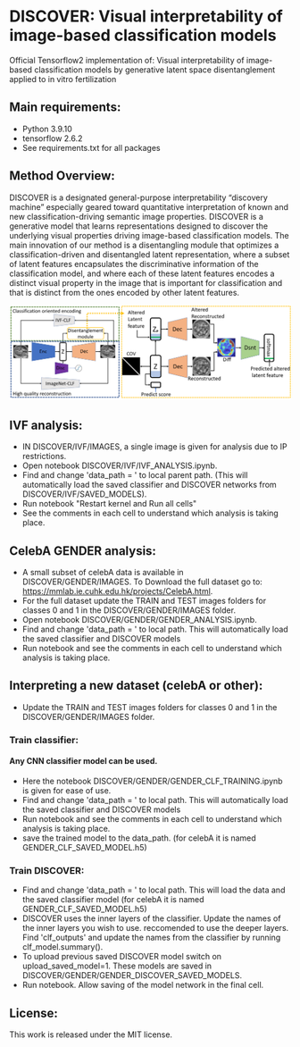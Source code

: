# DISCOVER: Visual interpretability of image-based classification models 
Official Tensorflow2 implementation of: Visual interpretability of image-based classification models by generative latent space disentanglement applied to in vitro fertilization

## Main requirements:
* Python 3.9.10
* tensorflow 2.6.2
* See requirements.txt for all packages


## Method Overview:
DISCOVER is a designated general-purpose interpretability “discovery machine” especially geared toward quantitative interpretation 
of known and new classification-driving semantic image properties. 
DISCOVER is a generative model that learns representations designed to discover the underlying visual properties driving image-based
classification models. The main innovation of our method is a disentangling module that optimizes a classification-driven and disentangled
latent representation, where a subset of latent features encapsulates the discriminative information of the classification model, 
and where each of these latent features encodes a distinct visual property in the image that is important for classification and that
is distinct from the ones encoded by other latent features.

![architecture](./DOCS/DISCOVER_architecture.png)

## IVF analysis:
* IN DISCOVER/IVF/IMAGES, a single image is given for analysis due to IP restrictions.
* Open notebook DISCOVER/IVF/IVF_ANALYSIS.ipynb.
* Find and change 'data_path = <PATH>' to local parent path.
  (This will automatically load the saved classifier and DISCOVER networks from DISCOVER/IVF/SAVED_MODELS).
* Run notebook "Restart kernel and Run all cells" 
* See the comments in each cell to understand which analysis is taking place.


## CelebA GENDER analysis:
* A small subset of celebA data is available in DISCOVER/GENDER/IMAGES. To Download the full dataset go to: https://mmlab.ie.cuhk.edu.hk/projects/CelebA.html. 
* For the full dataset update the TRAIN and TEST images folders for classes 0 and 1 in the DISCOVER/GENDER/IMAGES folder. 
* Open notebook DISCOVER/GENDER/GENDER_ANALYSIS.ipynb.
* Find and change 'data_path = <PATH>' to local path. This will automatically load the saved classifier and DISCOVER models
* Run notebook and see the comments in each cell to understand which analysis is taking place.

## Interpreting a new dataset (celebA or other):
* Update the TRAIN and TEST images folders for classes 0 and 1 in the DISCOVER/GENDER/IMAGES folder. 

### Train classifier:
#### Any CNN classifier model can be used.
* Here the notebook DISCOVER/GENDER/GENDER_CLF_TRAINING.ipynb is given for ease of use. 
* Find and change 'data_path = <PATH>' to local path. This will automatically load the saved classifier and DISCOVER models
* Run notebook and see the comments in each cell to understand which analysis is taking place.
* save the trained model to the data_path. (for celebA it is named GENDER_CLF_SAVED_MODEL.h5)

### Train DISCOVER:
* Find and change 'data_path = <PATH>' to local path. This will load the data and the saved classifier model (for celebA it is named GENDER_CLF_SAVED_MODEL.h5)
* DISCOVER uses the inner layers of the classifier. Update the names of the inner layers you wish to use. reccomended to use the deeper layers.
Find 'clf_outputs' and update the names from the classifier by running clf_model.summary(). 
* To upload previous saved DISCOVER model switch on upload_saved_model=1. These models are saved in DISCOVER/GENDER/GENDER_DISCOVER_SAVED_MODELS.
* Run notebook. Allow saving of the model network in the final cell.

## License:
This work is released under the MIT license.

